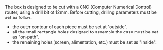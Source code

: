 The box is designed to be cut with a CNC (Computer Numerical Control) router, using a drill bit of 12mm. Before cutting, drilling parameters must be set as follow:
* the outer contour of each piece must be set at "outside".
* all the small rectangle holes designed to assemble the case must be set as "on-path".
* the remaining holes (screen, alimentation, etc.) must be set as "inside".
